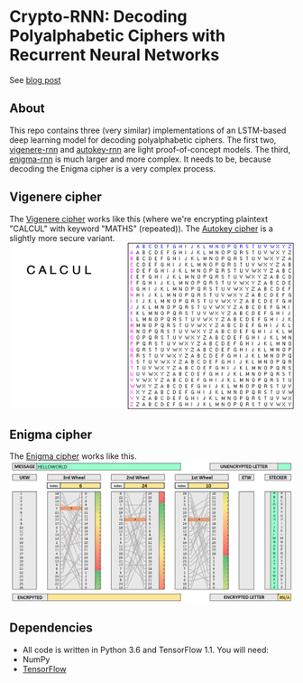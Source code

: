 Crypto-RNN: Decoding Polyalphabetic Ciphers with Recurrent Neural Networks
=======
See [blog post](https://greydanus.github.io/2017/01/07/enigma-rnn/)

About
--------
This repo contains three (very similar) implementations of an LSTM-based deep learning model for decoding polyalphabetic ciphers. The first two, [vigenere-rnn](https://github.com/greydanus/crypto-rnn/tree/master/vigenere-rnn) and [autokey-rnn](https://github.com/greydanus/crypto-rnn/tree/master/autokey-rnn) are light proof-of-concept models. The third, [enigma-rnn](https://github.com/greydanus/crypto-rnn/tree/master/enigma-rnn) is much larger and more complex. It needs to be, because decoding the Enigma cipher is a very complex process.

Vigenere cipher
--------
The [Vigenere cipher](https://en.wikipedia.org/wiki/Vigen%C3%A8re_cipher) works like this (where we're encrypting plaintext "CALCUL" with keyword "MATHS" (repeated)). The [Autokey cipher](https://en.wikipedia.org/wiki/Autokey_cipher) is a slightly more secure variant.
![Vigenere cipher](static/vigenere.gif?raw=true)

Enigma cipher
--------
The [Enigma cipher](https://en.wikipedia.org/wiki/Enigma_machine) works like this.
![Enigma cipher](static/enigma.gif?raw=true)

Dependencies
--------
* All code is written in Python 3.6 and TensorFlow 1.1. You will need:
 * NumPy
 * [TensorFlow](https://www.tensorflow.org/install/)

